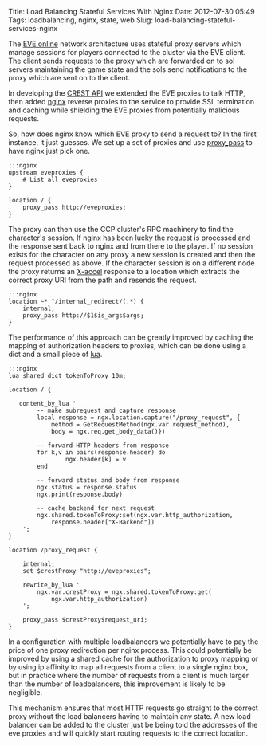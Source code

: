 Title: Load Balancing Stateful Services With Nginx
Date: 2012-07-30 05:49
Tags: loadbalancing, nginx, state, web
Slug: load-balancing-stateful-services-nginx

The [EVE online](http://eveonline.com) network architecture uses stateful proxy servers which manage sessions for players connected to the cluster via the EVE client. The client sends requests to the proxy which are forwarded on to sol servers maintaining the game state and the sols send notifications to the proxy which are sent on to the client.

In developing the [CREST API](http://wiki.eveonline.com/en/wiki/CREST_Documentation) we extended the EVE proxies to talk HTTP, then added [nginx](http://wiki.nginx.org/Main) reverse proxies to the service to provide SSL termination and caching while shielding the EVE proxies from potentially malicious requests.

So, how does nginx know which EVE proxy to send a request to? In the first instance, it just guesses. We set up a set of proxies and use [proxy_pass](http://wiki.nginx.org/HttpProxyModule#proxy_pass) to have nginx just pick one.

    :::nginx
    upstream eveproxies {
        # List all eveproxies
    }

    location / {
        proxy_pass http://eveproxies;
    }

The proxy can then use the CCP cluster's RPC machinery to find the character's session. If nginx has been lucky the request is processed and the response sent back to nginx and from there to the player. If no session exists for the character on any proxy a new session is created and then the request processed as above. If the character session is on a different node the proxy returns an [X-accel](http://wiki.nginx.org/X-accel) response to a location which extracts the correct proxy URI from the path and resends the request.

    :::nginx
    location ~* ^/internal_redirect/(.*) {
        internal;
        proxy_pass http://$1$is_args$args;
    }

The performance of this approach can be greatly improved by caching the mapping of authorization headers to proxies, which can be done using a dict and a small piece of [lua](http://wiki.nginx.org/HttpLuaModule).

    :::nginx
    lua_shared_dict tokenToProxy 10m;

    location / {

       content_by_lua '
            -- make subrequest and capture response
            local response = ngx.location.capture("/proxy_request", {
                method = GetRequestMethod(ngx.var.request_method),
                body = ngx.req.get_body_data()})

            -- forward HTTP headers from response
            for k,v in pairs(response.header) do
                    ngx.header[k] = v
            end

            -- forward status and body from response
            ngx.status = response.status
            ngx.print(response.body)

            -- cache backend for next request
            ngx.shared.tokenToProxy:set(ngx.var.http_authorization,
                response.header["X-Backend"])
        ';
    }
 
    location /proxy_request {
 
        internal;
        set $crestProxy "http://eveproxies";
    
        rewrite_by_lua '
            ngx.var.crestProxy = ngx.shared.tokenToProxy:get(
                ngx.var.http_authorization)
        ';
    
        proxy_pass $crestProxy$request_uri;
    }

In a configuration with multiple loadbalancers we potentially have to pay the price of one proxy redirection per nginx process. This could potentially be improved by using a shared cache for the authorization to proxy mapping or by using ip affinity to map all requests from a client to a single nginx box, but in practice where the number of requests from a client is much larger than the number of loadbalancers, this improvement is likely to be negligible.

This mechanism ensures that most HTTP requests go straight to the correct proxy without the load balancers having to maintain any state. A new load balancer can be added to the cluster just be being told the addresses of the eve proxies and will quickly start routing requests to the correct location.